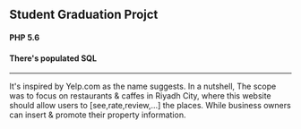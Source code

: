 ## Student Graduation Projct 
#### PHP 5.6
#### There's populated SQL

----------------------------------------------
It's inspired by Yelp.com as the name suggests.
In a nutshell, The scope was to focus on restaurants & caffes in Riyadh City, where this website should allow users to [see,rate,review,...] the places. While business owners can insert & promote their property information.

